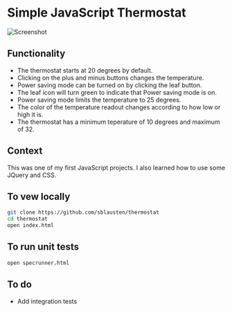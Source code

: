 # Simple JavaScript Thermostat
![Screenshot](https://user-images.githubusercontent.com/7934833/28502230-c64a2ab8-6fe5-11e7-86fe-266ac95d8349.png)
## Functionality
- The thermostat starts at 20 degrees by default.
- Clicking on the plus and minus buttons changes the temperature.
- Power saving mode can be turned on by clicking the leaf button.
- The leaf icon will turn green to indicate that Power saving mode is on.
- Power saving mode limits the temperature to 25 degrees.
- The color of the temperature readout changes according to how low or high it is.
- The thermostat has a minimum teperature of 10 degrees and maximum of 32.

## Context
This was one of my first JavaScript projects. I also learned how to use some JQuery and CSS.

## To vew locally
```bash
git clone https://github.com/sblausten/thermostat
cd thermostat
open index.html
```

## To run unit tests
```bash
open specrunner.html
```

## To do
- Add integration tests
